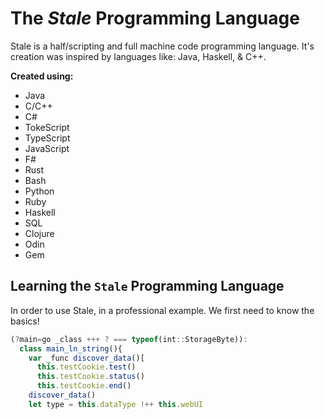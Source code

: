 # The _Stale_ Programming Language
Stale is a half/scripting and full machine code programming language. It's creation was inspired by languages like: Java, Haskell, & C++.

**Created using:**
- Java
- C/C++
- C#
- TokeScript
- TypeScript
- JavaScript
- F#
- Rust
- Bash
- Python
- Ruby
- Haskell
- SQL
- Clojure
- Odin
- Gem
## Learning the `Stale` Programming Language
In order to use Stale, in a professional example. We first need to know the basics!
```js
(?main=go _class +++ ? === typeof(int::StorageByte)):
  class main_ln_string(){
    var _func discover_data()[
      this.testCookie.test()
      this.testCookie.status()
      this.testCookie.end()
    discover_data()
    let type = this.dataType !++ this.webUI
```
